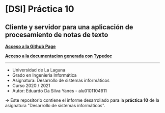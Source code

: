 # [DSI] Práctica 10

## Cliente y servidor para una aplicación de procesamiento de notas de texto

**[Acceso a la Github Page](https://ull-esit-inf-dsi-2021.github.io/ull-esit-inf-dsi-20-21-prct10-async-sockets-EduardoSY/)**

**[Acceso a la documentacion generada con Typedoc]()**

***

* Universidad de La Laguna
* Grado en Ingeniería Informática
* Asignatura: Desarrollo de sistemas informáticos
* Curso 2020 / 2021
* Autor: Eduardo Da Silva Yanes - alu0101104911

-> Este repositorio contiene el informe desarrollado para la **práctica 10** de la asignatura "Desarrollo de sistemas informáticos".
